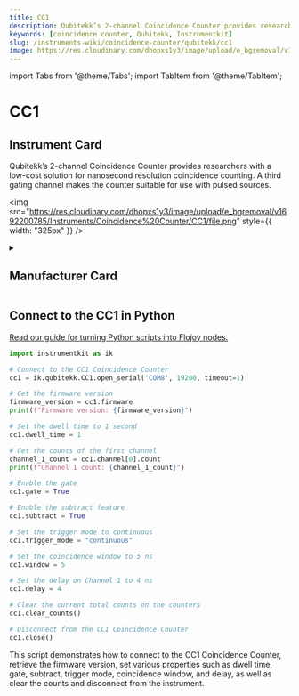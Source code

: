 ```yaml
---
title: CC1
description: Qubitekk’s 2-channel Coincidence Counter provides researchers with a low-cost solution for nanosecond resolution coincidence counting. A third gating channel makes the counter suitable for use with pulsed sources.
keywords: [coincidence counter, Qubitekk, Instrumentkit]
slug: /instruments-wiki/coincidence-counter/qubitekk/cc1
image: https://res.cloudinary.com/dhopxs1y3/image/upload/e_bgremoval/v1692200785/Instruments/Coincidence%20Counter/CC1/file.png
---
```


import Tabs from '@theme/Tabs';
import TabItem from '@theme/TabItem';

# CC1

## Instrument Card

<div className="flex">

<div>

Qubitekk’s 2-channel Coincidence Counter provides researchers with a low-cost solution for nanosecond resolution coincidence counting. A third gating channel makes the counter suitable for use with pulsed sources.

</div>

<img src="https://res.cloudinary.com/dhopxs1y3/image/upload/e_bgremoval/v1692200785/Instruments/Coincidence%20Counter/CC1/file.png" style={{ width: "325px" }} />

</div>

<details>
<summary><h2>Manufacturer Card</h2></summary>

<img src="https://res.cloudinary.com/dhopxs1y3/image/upload/e_bgremoval/v1692125997/Instruments/Vendor%20Logos/Qubitekk.png" style={{ width: "100%", objectFit: "cover" }} />

Qubitekk provides reliable products for generating, preparing, distributing, detecting, correlating and storing photonic qubits. The hardware that is needed to strengthen American leadership in quantum computing, communications, and sensing solutions is being developed and manufactured in San Diego County, CA. <a href="https://qubitekk.com/">Website</a>.

<ul>
  <li>Headquarters: Vista, California, United States</li>
  <li>Yearly Revenue (millions, USD): 5.0</li>
</ul>
</details>

## Connect to the CC1 in Python

[Read our guide for turning Python scripts into Flojoy nodes.](https://docs.flojoy.ai/custom-nodes/creating-custom-node/)


<Tabs>
<TabItem value="Instrumentkit" label="Instrumentkit">


```python
import instrumentkit as ik

# Connect to the CC1 Coincidence Counter
cc1 = ik.qubitekk.CC1.open_serial('COM8', 19200, timeout=1)

# Get the firmware version
firmware_version = cc1.firmware
print(f"Firmware version: {firmware_version}")

# Set the dwell time to 1 second
cc1.dwell_time = 1

# Get the counts of the first channel
channel_1_count = cc1.channel[0].count
print(f"Channel 1 count: {channel_1_count}")

# Enable the gate
cc1.gate = True

# Enable the subtract feature
cc1.subtract = True

# Set the trigger mode to continuous
cc1.trigger_mode = "continuous"

# Set the coincidence window to 5 ns
cc1.window = 5

# Set the delay on Channel 1 to 4 ns
cc1.delay = 4

# Clear the current total counts on the counters
cc1.clear_counts()

# Disconnect from the CC1 Coincidence Counter
cc1.close()
```

This script demonstrates how to connect to the CC1 Coincidence Counter, retrieve the firmware version, set various properties such as dwell time, gate, subtract, trigger mode, coincidence window, and delay, as well as clear the counts and disconnect from the instrument.

</TabItem>
</Tabs>